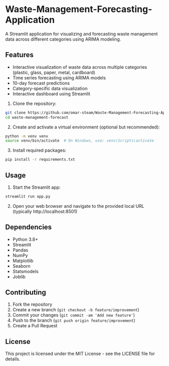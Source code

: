 # Waste-Management-Forecasting-Application
A Streamlit application for visualizing and forecasting waste management data across different categories using ARIMA modeling.

## Features
- Interactive visualization of waste data across multiple categories (plastic, glass, paper, metal, cardboard)
- Time series forecasting using ARIMA models
- 10-day forecast predictions
- Category-specific data visualization
- Interactive dashboard using Streamlit

1. Clone the repository:
```bash
git clone https://github.com/omar-steam/Waste-Management-Forecasting-Application.git
cd waste-management-forecast
```

2. Create and activate a virtual environment (optional but recommended):
```bash
python -m venv venv
source venv/bin/activate  # On Windows, use: venv\Scripts\activate
```

3. Install required packages:
```bash
pip install -r requirements.txt
```
## Usage

1. Start the Streamlit app:
```bash
streamlit run app.py
```

2. Open your web browser and navigate to the provided local URL (typically http://localhost:8501)

## Dependencies
- Python 3.8+
- Streamlit
- Pandas
- NumPy
- Matplotlib
- Seaborn
- Statsmodels
- Joblib

## Contributing
1. Fork the repository
2. Create a new branch (`git checkout -b feature/improvement`)
3. Commit your changes (`git commit -am 'Add new feature'`)
4. Push to the branch (`git push origin feature/improvement`)
5. Create a Pull Request

## License
This project is licensed under the MIT License - see the LICENSE file for details.

